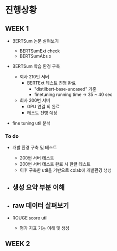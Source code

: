 # 진행상황

## WEEK 1

- BERTSum 논문 살펴보기
    - BERTSumExt check
    - BERTSumAbs x
- BERTSum 학습 환경 구축
    - 회사 210번 서버 
        - BERTExt 테스트 진행 완료
            - "distilbert-base-uncased" 기준
            - finetuning running time -> 35 ~ 40 sec
    - 회사 200번 서버 
        - GPU 연결 외 완료
        - 테스트 진행 예정

- fine tuning util 분석


### To do 
- 개발 환경 구축 및 테스트 
    - 200번 서버 테스트
    - 200번 서버 테스트 완료 시 한글 테스트
    - 이후 구축한 util을 기반으로 colab에 개발환경 생성 

- 생성 요약 부분 이해 
    - 

- raw 데이터 살펴보기
    - 

- ROUGE score util 
    - 평가 지표 기능 이해 및 생성 

## WEEK 2